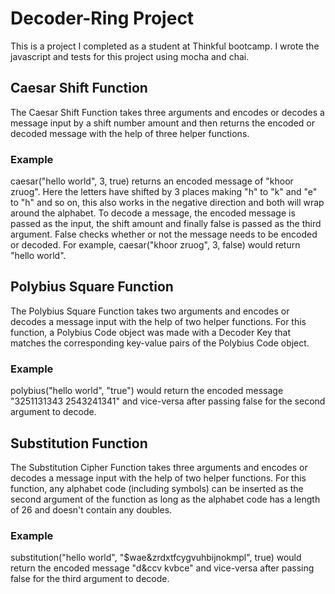 # Decoder-Ring Project

This is a project I completed as a student at Thinkful bootcamp. I wrote the javascript and tests for this project using mocha and chai.

## Caesar Shift Function

The Caesar Shift Function takes three arguments and encodes or decodes a message input by a shift number amount and then returns the encoded or decoded message with the help of three helper functions.

### Example

caesar("hello world", 3, true) returns an encoded message of "khoor zruog". Here the letters have shifted by 3 places making "h" to "k" and "e" to "h" and so on, this also works in the negative direction and both will wrap around the alphabet. To decode a message, the encoded message is passed as the input, the shift amount and finally false is passed as the third argument. False checks whether or not the message needs to be encoded or decoded. For example, caesar("khoor zruog", 3, false) would return "hello world".

## Polybius Square Function

The Polybius Square Function takes two arguments and encodes or decodes a message input with the help of two helper functions. For this function, a Polybius Code object was made with a Decoder Key that matches the corresponding key-value pairs of the Polybius Code object.

### Example

polybius("hello world", "true") would return the encoded message "3251131343 2543241341" and vice-versa after passing false for the second argument to decode.

## Substitution Function

The Substitution Cipher Function takes three arguments and encodes or decodes a message input with the help of two helper functions. For this function, any alphabet code (including symbols) can be inserted as the second argument of the function as long as the alphabet code has a length of 26 and doesn't contain any doubles.

### Example

substitution("hello world", "$wae&zrdxtfcygvuhbijnokmpl", true) would return the encoded message "d&ccv kvbce" and vice-versa after passing false for the third argument to decode.
